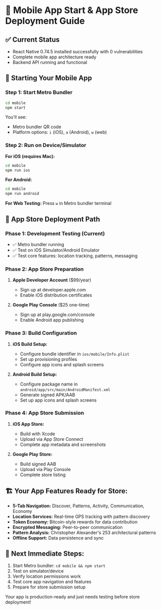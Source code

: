 # 📱 Mobile App Start & App Store Deployment Guide

## ✅ Current Status
- React Native 0.74.5 installed successfully with 0 vulnerabilities
- Complete mobile app architecture ready
- Backend API running and functional

## 🚀 Starting Your Mobile App

### Step 1: Start Metro Bundler
```bash
cd mobile
npm start
```

You'll see:
- Metro bundler QR code
- Platform options: `i` (iOS), `a` (Android), `w` (web)

### Step 2: Run on Device/Simulator

**For iOS (requires Mac):**
```bash
cd mobile
npm run ios
```

**For Android:**
```bash
cd mobile
npm run android
```

**For Web Testing:**
Press `w` in Metro bundler terminal

## 📲 App Store Deployment Path

### Phase 1: Development Testing (Current)
- ✅ Metro bundler running
- ✅ Test on iOS Simulator/Android Emulator
- ✅ Test core features: location tracking, patterns, messaging

### Phase 2: App Store Preparation
1. **Apple Developer Account** ($99/year)
   - Sign up at developer.apple.com
   - Enable iOS distribution certificates

2. **Google Play Console** ($25 one-time)
   - Sign up at play.google.com/console
   - Enable Android app publishing

### Phase 3: Build Configuration
1. **iOS Build Setup:**
   - Configure bundle identifier in `ios/mobile/Info.plist`
   - Set up provisioning profiles
   - Configure app icons and splash screens

2. **Android Build Setup:**
   - Configure package name in `android/app/src/main/AndroidManifest.xml`
   - Generate signed APK/AAB
   - Set up app icons and splash screens

### Phase 4: App Store Submission
1. **iOS App Store:**
   - Build with Xcode
   - Upload via App Store Connect
   - Complete app metadata and screenshots

2. **Google Play Store:**
   - Build signed AAB
   - Upload via Play Console
   - Complete store listing

## 🏗️ Your App Features Ready for Store:
- **5-Tab Navigation:** Discover, Patterns, Activity, Communication, Economy
- **Location Services:** Real-time GPS tracking with pattern discovery
- **Token Economy:** Bitcoin-style rewards for data contribution
- **Encrypted Messaging:** Peer-to-peer communication
- **Pattern Analysis:** Christopher Alexander's 253 architectural patterns
- **Offline Support:** Data persistence and sync

## 🔧 Next Immediate Steps:
1. Start Metro bundler: `cd mobile && npm start`
2. Test on simulator/device
3. Verify location permissions work
4. Test core app navigation and features
5. Prepare for store submission setup

Your app is production-ready and just needs testing before store deployment!